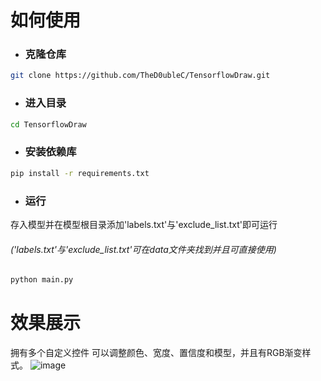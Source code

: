 # 如何使用
* ###  克隆仓库
``` bash
git clone https://github.com/TheD0ubleC/TensorflowDraw.git
```
* ### 进入目录
```cmd
cd TensorflowDraw
```
* ### 安装依赖库
```cmd
pip install -r requirements.txt
```
* ### 运行

存入模型并在模型根目录添加'labels.txt'与'exclude_list.txt'即可运行 

###### ('labels.txt'与'exclude_list.txt'可在data文件夹找到并且可直接使用)
```cmd
python main.py
```
# 效果展示
拥有多个自定义控件 可以调整颜色、宽度、置信度和模型，并且有RGB渐变样式。
![image](https://github.com/TheD0ubleC/TensorflowDraw/assets/143760576/3d18760d-dbc2-4445-97ea-990825ea1041)
